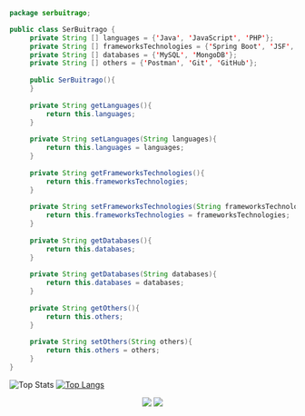 ```java
package serbuitrago;

public class SerBuitrago {
     private String [] languages = {'Java', 'JavaScript', 'PHP'};
     private String [] frameworksTechnologies = {'Spring Boot', 'JSF', 'Laravel', 'PHP'};
     private String [] databases = {'MySQL', 'MongoDB'};
     private String [] others = {'Postman', 'Git', 'GitHub'};
     
     public SerBuitrago(){
     }
     
     private String getLanguages(){
         return this.languages;
     }
     
     private String setLanguages(String languages){
         return this.languages = languages;
     }
     
     private String getFrameworksTechnologies(){
         return this.frameworksTechnologies;
     }
     
     private String setFrameworksTechnologies(String frameworksTechnologies){
         return this.frameworksTechnologies = frameworksTechnologies;
     }
     
     private String getDatabases(){
         return this.databases;
     }
     
     private String getDatabases(String databases){
         return this.databases = databases;
     }
     
     private String getOthers(){
         return this.others;
     }
     
     private String setOthers(String others){
         return this.others = others;
     }
}
```

![Top Stats](https://github-readme-stats.vercel.app/api?username=serbuitrago&show_icons=true&locale=en&count_private=true&theme=dark)
[![Top Langs](https://github-readme-stats.vercel.app/api/top-langs/?exclude_repo=notebook&username=serbuitrago&show_icons=true&langs_count=8&theme=dark)](https://github.com/serbuitrago)

<p align='center'>
  <a href="#"><img src="https://badges.pufler.dev/visits/serbuitrago/notebook"></a>
  <a href="#"><img src="https://badges.pufler.dev/years/serbuitrago"></a>
</p>
